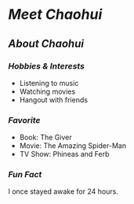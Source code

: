 # _Meet Chaohui_

## _About Chaohui_

### _Hobbies & Interests_
- Listening to music
- Watching movies
- Hangout with friends 

### _Favorite_
- Book: The Giver
- Movie: The Amazing Spider-Man 
- TV Show: Phineas and Ferb

### _Fun Fact_
I once stayed awake for 24 hours.
